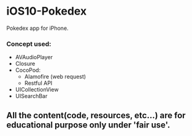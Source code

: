 # iOS10-Pokedex

Pokedex app for iPhone.

### Concept used:
* AVAudioPlayer
* Closure
* CocoPod:
  * Alamofire (web request)
  * Restful API
* UICollectionView
* UISearchBar

## All the content(code, resources, etc...) are for educational purpose only under 'fair use'.
